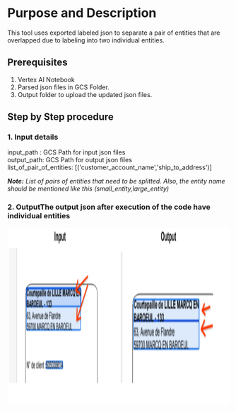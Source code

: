 # Purpose and Description
This tool uses exported labeled json to separate a pair of entities that are overlapped due to labeling into two individual entities.

## Prerequisites

1. Vertex AI Notebook
2. Parsed json files in GCS Folder.
3. Output folder to upload the updated json files.

## Step by Step procedure

### 1. Input details
input_path : GCS Path for input json files<br>
output_path: GCS Path for output json files<br>
list_of_pair_of_entities: [('customer_account_name','ship_to_address')]

<div><i><b>Note:</b> List of pairs of entities that need to be splitted. Also, the entity name should be mentioned like this (small_entity,large_entity)</i><div>


### 2. OutputThe output json after execution of the code have individual entities
<img src="./Images/overlapping_split_output_1.png" width=800 height=400 alt="Overlapping entity split output">

